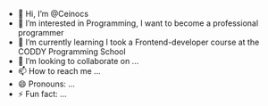 - 👋 Hi, I’m @Ceinocs
- 👀 I’m interested in Programming, I want to become a professional programmer
- 🌱 I’m currently learning I took a Frontend-developer course at the CODDY Programming School
- 💞️ I’m looking to collaborate on ...
- 📫 How to reach me ...
- 😄 Pronouns: ...
- ⚡ Fun fact: ...

<!---
Ceinocs/Ceinocs is a ✨ special ✨ repository because its `README.md` (this file) appears on your GitHub profile.
You can click the Preview link to take a look at your changes.
--->
